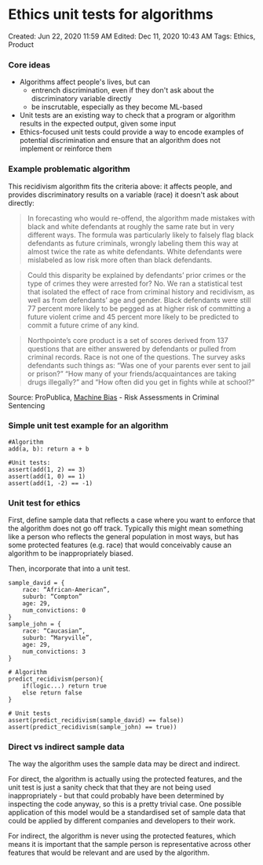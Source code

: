 # Ethics unit tests for algorithms

Created: Jun 22, 2020 11:59 AM
Edited: Dec 11, 2020 10:43 AM
Tags: Ethics, Product

### **Core ideas**

- Algorithms affect people's lives, but can
    - entrench discrimination, even if they don't ask about the discriminatory variable directly
    - be inscrutable, especially as they become ML-based
- Unit tests are an existing way to check that a program or algorithm results in the expected output, given some input
- Ethics-focused unit tests could provide a way to encode examples of potential discrimination and ensure that an algorithm does not implement or reinforce them

### **Example problematic algorithm**

This recidivism algorithm fits the criteria above: it affects people, and provides discriminatory results on a variable (race) it doesn't ask about directly:

> In forecasting who would re-offend, the algorithm made mistakes with black and white defendants at roughly the same rate but in very different ways. The formula was particularly likely to falsely flag black defendants as future criminals, wrongly labeling them this way at almost twice the rate as white defendants. White defendants were mislabeled as low risk more often than black defendants.

> Could this disparity be explained by defendants’ prior crimes or the type of crimes they were arrested for? No. We ran a statistical test that isolated the effect of race from criminal history and recidivism, as well as from defendants’ age and gender. Black defendants were still 77 percent more likely to be pegged as at higher risk of committing a future violent crime and 45 percent more likely to be predicted to commit a future crime of any kind.

> Northpointe’s core product is a set of scores derived from 137 questions that are either answered by defendants or pulled from criminal records. Race is not one of the questions. The survey asks defendants such things as: “Was one of your parents ever sent to jail or prison?” “How many of your friends/acquaintances are taking drugs illegally?” and “How often did you get in fights while at school?”

Source: ProPublica, [Machine Bias](https://www.propublica.org/article/machine-bias-risk-assessments-in-criminal-sentencing) - Risk Assessments in Criminal Sentencing

### **Simple unit test example for an algorithm**

```
#Algorithm
add(a, b): return a + b

#Unit tests:
assert(add(1, 2) == 3)
assert(add(1, 0) == 1)
assert(add(1, -2) == -1)
```

### **Unit test for ethics**

First, define sample data that reflects a case where you want to enforce that the algorithm does not go off track. Typically this might mean something like a person who reflects the general population in most ways, but has some protected features (e.g. race) that would conceivably cause an algorithm to be inappropriately biased.

Then, incorporate that into a unit test.

```
sample_david = {
    race: “African-American”,
    suburb: “Compton”
    age: 29,
    num_convictions: 0
}
sample_john = {
    race: “Caucasian”,
    suburb: “Maryville”,
    age: 29,
    num_convictions: 3
}

# Algorithm
predict_recidivism(person){
    if(logic...) return true
    else return false
}

# Unit tests
assert(predict_recidivism(sample_david) == false))
assert(predict_recidivism(sample_john) == true))
```

### **Direct vs indirect sample data**

The way the algorithm uses the sample data may be direct and indirect.

For direct, the algorithm is actually using the protected features, and the unit test is just a sanity check that that they are not being used inappropriately - but that could probably have been determined by inspecting the code anyway, so this is a pretty trivial case. One possible application of this model would be a standardised set of sample data that could be applied by different companies and developers to their work.

For indirect, the algorithm is never using the protected features, which means it is important that the sample person is representative across other features that would be relevant and are used by the algorithm.